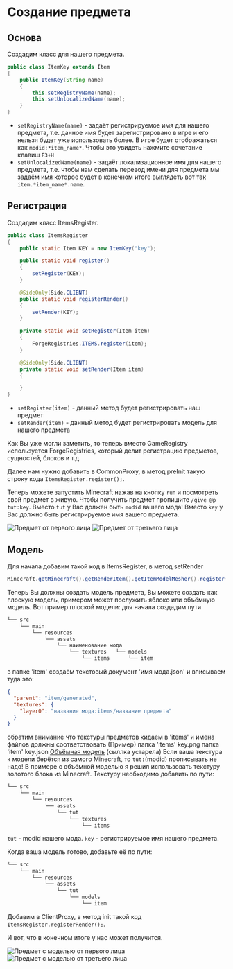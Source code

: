 # Создание предмета

## Основа

Создадим класс для нашего предмета.

```java
public class ItemKey extends Item
{
    public ItemKey(String name)
    {
        this.setRegistryName(name);
        this.setUnlocalizedName(name);
    }
}
```

* `setRegistryName(name)` - задаёт регистрируемое имя для нашего предмета, т.е. данное имя будет зарегистрировано в игре и его нельзя будет уже использовать более. В игре будет отображаться как `modid:*item_name*`. Чтобы это увидеть нажмите сочетание клавиш `F3+H`
* `setUnlocalizedName(name)` - задаёт локализационное имя для нашего предмета, т.е. чтобы нам сделать перевод имени для предмета мы задаём имя которое будет в конечном итоге выглядеть вот так `item.*item_name*.name`.

## Регистрация

Создадим класс ItemsRegister.

```java
public class ItemsRegister
{
    public static Item KEY = new ItemKey("key");

    public static void register()
    {
        setRegister(KEY);
    }

    @SideOnly(Side.CLIENT)
    public static void registerRender()
    {
        setRender(KEY);
    }

    private static void setRegister(Item item)
    {
        ForgeRegistries.ITEMS.register(item);
    }

    @SideOnly(Side.CLIENT)
    private static void setRender(Item item)
    {

    }
}
```

* `setRegister(item)` - данный метод будет регистрировать наш предмет
* `setRender(item)` - данный метод будет регистрировать модель для нашего предмета

Как Вы уже могли заметить, то теперь вместо GameRegistry используется ForgeRegistries, который делит регистрацию предметов, сущностей, блоков и т.д.

Далее нам нужно добавить в CommonProxy, в метод preInit такую строку кода `ItemsRegister.register();`.

Теперь можете запустить Minecraft нажав на кнопку `run` и посмотреть свой предмет в живую. Чтобы получить предмет пропишите `/give @p tut:key`.
Вместо `tut` у Вас должен быть `modid` вашего мода! Вместо `key` у Вас должно быть регистрируемое имя вашего предмета.

![Предмет от первого лица](images/face_first.png)
![Предмет от третьего лица](images/face_three.png)

## Модель

Для начала добавим такой код в ItemsRegister, в метод setRender
```java
Minecraft.getMinecraft().getRenderItem().getItemModelMesher().register(item, 0, new ModelResourceLocation(item.getRegistryName(), "inventory"));
```

Теперь Вы должны создать модель предмета, Вы можете создать как плоскую модель, примером может послужить яблоко или объёмную модель. Вот пример плоской модели:
для начала создадим пути  
```md
└── src    
    └── main
        └── resources
            └── assets
                └── наименование мода
                    └── textures   └── models  
                        └── items      └── item
```
в папке 'item' создаём текстовый документ 'имя мода.json' и вписываем туда это:
```json
{
  "parent": "item/generated",
  "textures": {
    "layer0": "название мода:items/название предмета"
  }
}
```
обратим внимание что текстуры предметов кидаем в 'items' и имена файлов должны соответствовать
(Пример)
папка 'items'
key.png
папка 'item'
key.json
[Объёмная модель](https://yadi.sk/d/JNFq9Y4h3KcrBv)
(сыллка устарела)
Если ваша текстура к модели берётся из самого Minecraft, то `tut:`(modid) прописывать не надо! В примере с объёмной моделью я решил использовать текстуру золотого блока из Minecraft. Текстуру необходимо добавить по пути:
```md
└── src    
    └── main
        └── resources
            └── assets
                └── tut
                    └── textures
                        └── items
```

`tut` - modid нашего мода.
`key` - регистрируемое имя нашего предмета.

Когда ваша модель готово, добавьте её по пути:
```md
└── src    
    └── main
        └── resources
            └── assets
                └── tut
                    └── models
                        └── item
```

Добавим в ClientProxy, в метод init такой код  `ItemsRegister.registerRender();`.

И вот, что в конечном итоге у нас может получится.

![Предмет с моделью от первого лица](images/model_face_first.png)
![Предмет с моделью от третьего лица](images/model_face_three.png)
